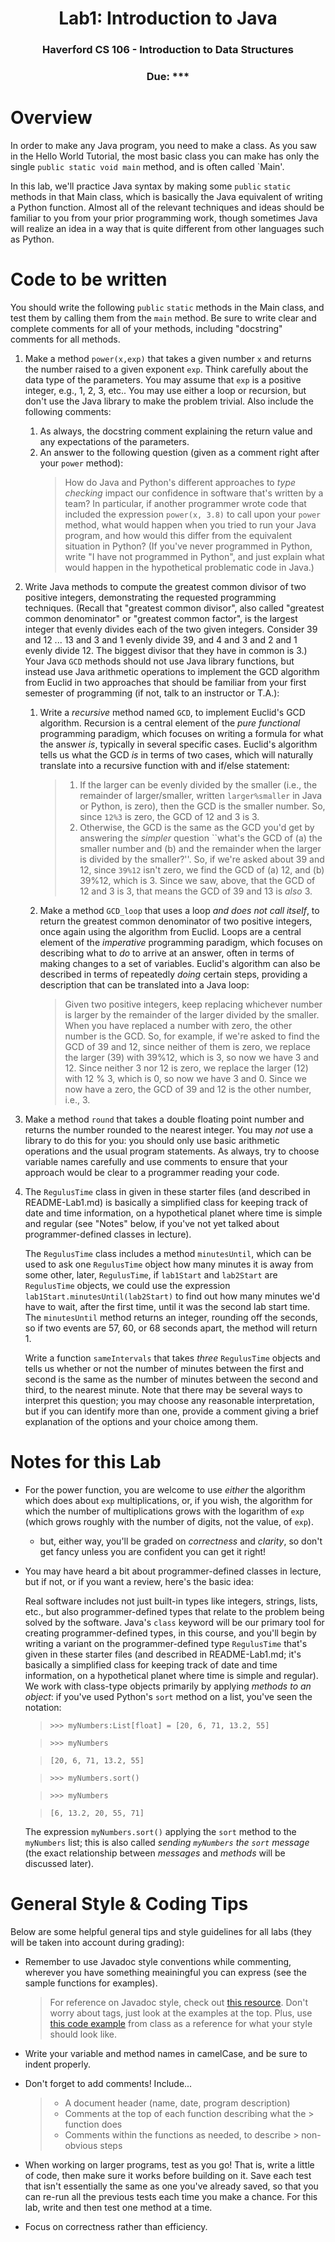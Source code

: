 <h1 style="text-align: center;">Lab1: Introduction to Java</h1>
<h3 style="text-align: center;">Haverford CS 106 - Introduction to Data Structures</h3>
<h3 style="text-align: center;">Due: *** </h3>


# Overview

In order to make any Java program, you need to make a class. As you saw
in the Hello World Tutorial, the most basic class you can make has only
the single `public static void main` method, and is often called `Main'.

In this lab, we'll practice Java syntax by making some `public` `static`
methods in that Main class,
which is basically the Java equivalent of writing a Python function.
Almost all of the relevant techniques and ideas should be familiar to you
from your prior programming work, though sometimes Java will realize an
idea in a way that is quite different from other languages such as Python.


# Code to be written

You should write the following `public` `static` methods in the Main class,
and test them by calling them from the `main` method.
Be sure to write clear and complete comments for all of your methods,
including "docstring" comments for all methods.


1. Make a method `power(x,exp)` that takes a given number `x` and
   returns the number raised to a given exponent `exp`.
   Think carefully about the data type of the parameters.
   You may assume that `exp` is a positive integer, e.g., 1, 2, 3, etc..
   You may use either a loop or recursion, but don't use the Java library to make the problem trivial.
   Also include the following comments:
   1. As always, the docstring comment explaining the return value and any expectations of the parameters.
   2. An answer to the following question (given as a comment right after your `power` method):
      > How do Java and Python's different approaches to _type checking_ impact our confidence in
        software that's written by a team? In particular, if another programmer wrote code that included
        the expression `power(x, 3.8)` to call upon your `power` method,
        what would happen when you tried to run your Java program,
        and how would this differ from the equivalent situation in Python?
        (If you've never programmed in Python, write "I have not programmed in Python",
        and just explain what would happen in the hypothetical problematic code in Java.)
      


2. Write Java methods to compute the greatest common divisor of two positive integers,
   demonstrating the requested programming techniques.
   (Recall that "greatest common divisor", also called "greatest common denominator" or "greatest common factor",
   is the largest integer that evenly divides each of the two given integers.
   Consider 39 and 12 ... 13 and 3 and 1 evenly divide 39, and 4 and 3 and 2 and 1 evenly divide 12.
   The biggest divisor that they have in common is 3.)
   Your Java `GCD` methods should not use Java library functions,
   but instead use Java arithmetic operations to implement the GCD algorithm from Euclid
   in two approaches that should be familiar from your first semester of programming
   (if not, talk to an instructor or T.A.):

   1. Write a _recursive_ method named `GCD`, to implement Euclid's GCD algorithm.
      Recursion is a central element of the _pure functional_ programming paradigm,
      which focuses on writing a formula for what the answer _is_,
      typically in several specific cases.
      Euclid's algorithm tells us what the GCD _is_ in terms of two cases,
      which will naturally translate into a recursive function with and if/else statement:

      > 1. If the larger can be evenly divided by the smaller
           (i.e., the remainder of larger/smaller, written `larger%smaller` in Java or Python, is zero),
           then the GCD is the smaller number.
           So, since `12%3` is zero, the GCD of 12 and 3 is 3.
      > 2. Otherwise, the GCD is the same as the GCD you'd get by answering the _simpler_
           question ``what's the GCD of (a) the smaller number and (b) and the remainder
           when the larger is divided by the smaller?''.
           So, if we're asked about 39 and 12, since `39%12` isn't zero,
           we find the GCD of (a) 12, and (b) 39%12, which is 3.
           Since we saw, above, that the GCD of 12 and 3 is 3,
           that means the GCD of 39 and 13 is _also_ 3.

   2. Make a method `GCD_loop` that uses a loop _and does *not* call itself_,
      to return the greatest common denominator of two positive integers,
      once again using the algorithm from Euclid.
      Loops are a central element of the _imperative_ programming paradigm,
      which focuses on describing what to _do_ to arrive at an answer,
      often in terms of making changes to a set of variables.
      Euclid's algorithm can also be described in terms of repeatedly _doing_ certain steps,
      providing a description that can be translated into a Java loop:

      > Given two positive integers, keep replacing whichever number is
        larger by the remainder of the larger divided by the smaller.
        When you have replaced a number with zero, the other number is the GCD.
        So, for example, if we're asked to find the GCD of 39 and 12,
        since neither of them is zero, we replace the larger (39) with
        39%12, which is 3, so now we have 3 and 12.
        Since neither 3 nor 12 is zero, we replace the larger (12) with
        12 % 3, which is 0, so now we have 3 and 0.
        Since we now have a zero, the GCD of 39 and 12 is the other number, i.e., 3.


3. Make a method `round` that takes a double floating point number and
   returns the number rounded to the nearest integer. You may *not* use
   a library to do this for you: you should only use basic arithmetic
   operations and the usual program statements.
   As always, try to choose variable names carefully and use comments to ensure that your
   approach would be clear to a programmer reading your code.


4. The `RegulusTime` class in given in these starter files (and described in README-Lab1.md)
   is basically a simplified class for keeping track of date and time information,
   on a hypothetical planet where time is simple and regular (see "Notes" below, if
   you've not yet talked about programmer-defined classes in lecture).
   
   The `RegulusTime` class includes a method `minutesUntil`, which can be used to ask one
   `RegulusTime` object how many minutes it is away from some other, later, `RegulusTime`,
   if `lab1Start` and `lab2Start` are `RegulusTime` objects, we could use the expression
   `lab1Start.minutesUntil(lab2Start)` to find out how many minutes we'd have to wait, 
   after the first time, until it was the second lab start time.
   The `minutesUntil` method returns an integer, rounding off the seconds, so if two events are 57, 60, or 68 seconds
   apart, the method will return 1.

   Write a function `sameIntervals` that takes _three_ `RegulusTime` objects and tells us
   whether or not the number of minutes between the first and second is the same as the number
   of minutes between the second and third, to the nearest minute.
   Note that there may be several ways to interpret this question;
   you may choose any reasonable interpretation,
   but if you can identify more than one, provide
   a comment giving a brief explanation of the options and your choice among them.



# Notes for this Lab


- For the power function, you are welcome to use _either_ the algorithm
  which does about `exp` multiplications,
  or, if you wish, the algorithm for which the number of multiplications
  grows with the logarithm of `exp` (which grows roughly with the number of digits,
  not the value, of `exp`).
  - but, either way, you'll be graded on _correctness_ and _clarity_,
    so don't get fancy unless you are confident you can get it right!

- You may have heard a bit about programmer-defined classes in lecture, but if not,
  or if you want a review, here's the basic idea:

   Real software includes not just built-in types like integers, strings, lists, etc.,
   but also programmer-defined types that relate to the problem being solved by the software.
   Java's `class` keyword will be our primary tool for creating programmer-defined types,
   in this course, and you'll begin by writing a variant on the programmer-defined type
   `RegulusTime` that's given in these starter files (and described in README-Lab1.md;
   it's basically a simplified class for keeping track of date and time information,
   on a hypothetical planet where time is simple and regular).
   We work with class-type objects primarily by applying _methods to an object_:
   if you've used Python's `sort` method on a list, you've seen the notation:

   > `>>> myNumbers:List[float] = [20, 6, 71, 13.2, 55]`

   > `>>> myNumbers`

   > `[20, 6, 71, 13.2, 55]`

   > `>>> myNumbers.sort()`

   > `>>> myNumbers`

   > `[6, 13.2, 20, 55, 71]`

   The expression `myNumbers.sort()` applying the `sort` method to the `myNumbers` list;
   this is also called _sending `myNumbers` the `sort` message_
   (the exact relationship between _messages_ and _methods_ will be discussed later).


# General Style & Coding Tips

Below are some helpful general tips and style guidelines for all labs (they will be taken into account during grading):

- Remember to use Javadoc style conventions while commenting, wherever you have something meainingful you can express (see the sample functions for examples).
    > For reference on Javadoc style, check out [this resource](https://www.tutorialspoint.com/java/java_documentation.htm).
    > Don't worry about tags, just look at the examples at the top. Plus, use [this code example](https://pythontutor.com/java.html#code=/**%0A%20*%20Java%20program%20that%20computes%20the%20sum%20of%20the%20first%20n%20numbers%0A%20*%20%40author%20Jeova%20Farias%0A%20*%20%40version%20January%2013,%202022%0A%20*/%0Apublic%20class%20Main%20%7B%0A%20%20%20%20public%20static%20void%20main%28String%5B%5D%20args%29%20%7B%0A%20%20%20%20%20%20%20%20int%20n%20%3D%2010%3B%0A%20%20%20%20%20%20%20%20int%20result%20%3D%20sumIntegers%28n%29%3B%0A%20%20%20%20%20%20%20%20System.out.println%28result%29%3B%0A%20%20%20%20%7D%0A%0A%20%20%20%20/**%0A%20%20%20%20%20*%20Returns%20the%20sum%20of%20the%20first%20n%20integers%0A%20%20%20%20%20*%20%40param%20n%20positive%20integer%20n%0A%20%20%20%20%20*%20%40return%20sum%20of%20the%20first%20n%20integers%0A%20%20%20%20%20*/%0A%20%20%20%20public%20static%20int%20sumIntegers%28int%20n%29%7B%0A%20%20%20%20%20%20%20%20int%20total%20%3D%200%3B%20//%20Set%20up%20a%20variable%20for%20the%20total%0A%20%20%20%20%20%20%20%20for%20%28int%20i%20%3D%200%3B%20i%20%3C%3D%20n%3B%20i%2B%2B%29%7B%0A%20%20%20%20%20%20%20%20%20%20%20%20total%20%2B%3D%20i%3B%0A%20%20%20%20%20%20%20%20%7D%0A%20%20%20%20%20%20%20%20return%20total%3B%0A%20%20%20%20%7D%0A%7D&cumulative=false&heapPrimitives=nevernest&mode=edit&origin=opt-frontend.js&py=java&rawInputLstJSON=%5B%5D&textReferences=false)
    from class as a reference for what your style should look like.

- Write your variable and method names in camelCase, and be sure to indent properly.

- Don't forget to add comments! Include...
    > - A document header (name, date, program description)
    > - Comments at the top of each function describing what the
        >   function does
    > - Comments within the functions as needed, to describe
        >   non-obvious steps

- When working on larger programs, test as you go! That is, write
    a little of code, then make sure it works before building on it.
    Save each test that isn't essentially the same as one you've already saved,
    so that you can re-run all the previous tests each time you make a chance.
    For this lab, write and then test one method at a time.

- Focus on correctness rather than efficiency.